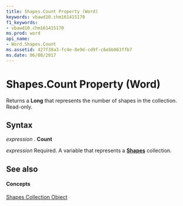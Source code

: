 ```yaml
---
title: Shapes.Count Property (Word)
keywords: vbawd10.chm161415170
f1_keywords:
- vbawd10.chm161415170
ms.prod: word
api_name:
- Word.Shapes.Count
ms.assetid: 427f38a3-fc4e-8e9d-cd9f-c6ebb063ffb7
ms.date: 06/08/2017
---
```



# Shapes.Count Property (Word)

Returns a  **Long** that represents the number of shapes in the collection. Read-only.


## Syntax

 _expression_ . **Count**

 _expression_ Required. A variable that represents a **[Shapes](shapes-object-word.md)** collection.


## See also


#### Concepts


[Shapes Collection Object](shapes-object-word.md)


